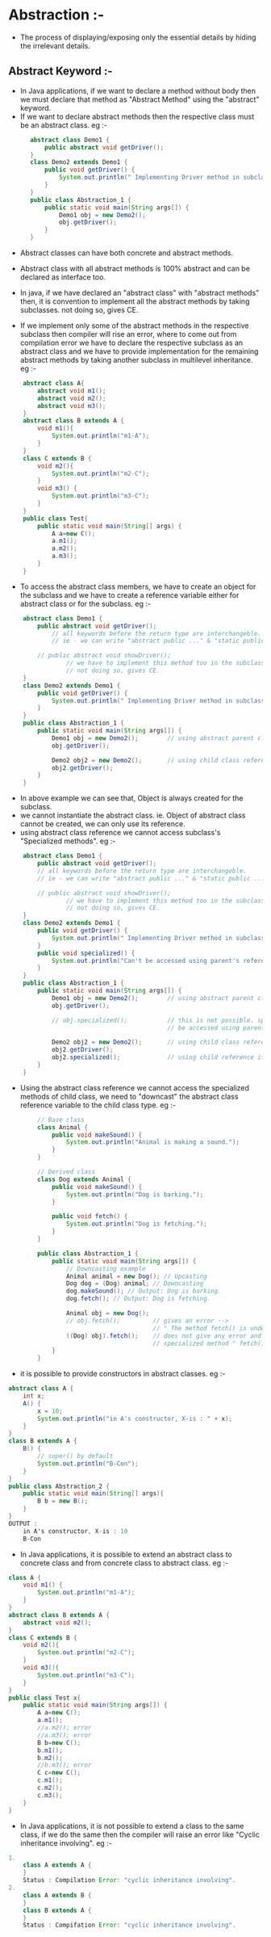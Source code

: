 # Abstraction :-
- The process of displaying/exposing only the essential details by hiding the 
    irrelevant details.

## Abstract Keyword :-
- In Java applications, if we want to declare a method without body then we must 
    declare that method as "Abstract Method" using the "abstract" keyword.
- If we want to declare abstract methods then the respective class must be an 
    abstract class.
    eg :-
```java
      abstract class Demo1 {
          public abstract void getDriver();
      }
      class Demo2 extends Demo1 {
          public void getDriver() {
              System.out.println(" Implementing Driver method in subclass. ");
          }
      }
      public class Abstraction_1 {
          public static void main(String args[]) {
              Demo1 obj = new Demo2();
              obj.getDriver();
          }
      }
```
- Abstract classes can have both concrete and abstract methods.
- Abstract class with all abstract methods is 100% abstract and can be declared as interface too.

- In java, if we have declared an "abstract class" with "abstract methods" then,
    it is convention to implement all the abstract methods by taking subclasses.
    not doing so, gives CE.
- If we implement only some of the abstract methods in the respective subclass then 
    compiler will rise an error, where to come out from compilation error we have 
    to declare the respective subclass as an abstract class and we have to provide 
    implementation for the remaining abstract methods by taking another subclass in
    multilevel inheritance.
    eg :- 
```java
    abstract class A{
        abstract void m1();
        abstract void m2();
        abstract void m3();
    }
    abstract class B extends A {
        void m1(){
            System.out.println("m1-A");
        }
    }
    class C extends B {
        void m2(){
            System.out.println("m2-C");
        }
        void m3() {
            System.out.println("m3-C");
        }
    }
    public class Test{
        public static void main(String[] args) {
            A a=new C();
            a.m1();
            a.m2();
            a.m3();
        }
    }
```
- To access the abstract class members, we have to create an object for the 
    subclass and we have to create a reference variable either for abstract class 
    or for the subclass.
    eg :-
```java
    abstract class Demo1 {
        public abstract void getDriver();    
            // all keywords before the return type are interchangeble.
            // ie - we can write "abstract public ..." & "static public ..." , etc.

        // public abstract void showDriver();  
                // we have to implement this method too in the subclass.
                // not doing so, gives CE.
    }
    class Demo2 extends Demo1 {
        public void getDriver() {
            System.out.println(" Implementing Driver method in subclass. ");
        }
    }
    public class Abstraction_1 {
        public static void main(String args[]) {
            Demo1 obj = new Demo2();        // using abstract parent class reference.
            obj.getDriver();

            Demo2 obj2 = new Demo2();       // using child class reference.
            obj2.getDriver();
        }
    }
```
- In above example we can see that, Object is always created for the subclass.
- we cannot instantiate the abstract class.
    ie. Object of abstract class cannot be created, we can only use its reference.
- using abstract class reference we cannot access subclass's "Specialized methods".
eg :-
```java
    abstract class Demo1 {
        public abstract void getDriver();    
        // all keywords before the return type are interchangeble.
        // ie - we can write "abstract public ..." & "static public ..." , etc.

        // public abstract void showDriver();  
                // we have to implement this method too in the subclass.
                // not doing so, gives CE.
    }
    class Demo2 extends Demo1 {
        public void getDriver() {
            System.out.println(" Implementing Driver method in subclass. ");
        }
        public void specialized() {
            System.out.println("Can't be accessed using parent's reference.");
        }
    }
    public class Abstraction_1 {
        public static void main(String args[]) {
            Demo1 obj = new Demo2();        // using abstract parent class reference.
            obj.getDriver();

            // obj.specialized();           // this is not possible. specialized method cannot 
                                            // be accessed using parent's reference.

            Demo2 obj2 = new Demo2();       // using child class reference.
            obj2.getDriver();
            obj2.specialized();             // using child reference it can be done.
        }
    }
```
- Using the abstract class reference we cannot access the specialized methods of child class,
    we need to "downcast" the abstract class reference variable to the child class type.
    eg :- 
```java
        // Base class
        class Animal {
            public void makeSound() {
                System.out.println("Animal is making a sound.");
            }
        }

        // Derived class
        class Dog extends Animal {
            public void makeSound() {
                System.out.println("Dog is barking.");
            }

            public void fetch() {
                System.out.println("Dog is fetching.");
            }
        }

        public class Abstraction_1 {
            public static void main(String args[]) {
                // Downcasting example
                Animal animal = new Dog(); // Upcasting
                Dog dog = (Dog) animal; // Downcasting
                dog.makeSound(); // Output: Dog is barking.
                dog.fetch(); // Output: Dog is fetching.

                Animal obj = new Dog();
                // obj.fetch();         // gives an error --> 
                                        // " The method fetch() is undefined for the type 'Dog' "
                ((Dog) obj).fetch();    // does not give any error and we are able to access 
                                        // specialized method " fetch() " of child class.
            }
        }
```

- it is possible to provide constructors in abstract classes.
eg :-
```java
abstract class A {
    int x;
    A() {
        x = 10;
        System.out.println("in A's constructor, X-is : " + x);
    }
}
class B extends A {
    B() {
        // super() by default
        System.out.println("B-Con");
    }
}
public class Abstraction_2 {
    public static void main(String[] args){
        B b = new B();
    }
}
OUTPUT :
    in A's constructor, X-is : 10
    B-Con
```

- In Java applications, it is possible to extend an abstract class to concrete class 
    and from concrete class to abstract class.
    eg :-
```java
class A {
    void m1() {
        System.out.println("m1-A");
    }
}
abstract class B extends A {
    abstract void m2();
}
class C extends B {
    void m2(){
        System.out.println("m2-C");
    }
    void m3(){
        System.out.println("m3-C");
    }
}
public class Test x{
    public static void main(String args[]) {
        A a=new C();
        a.m1();
        //a.m2(); error
        //a.m3(); error
        B b=new C();
        b.m1();
        b.m2();
        //b.m3(); error
        C c=new C();
        c.m1();
        c.m2();
        c.m3();
    }
}
```

- In Java applications, it is not possible to extend a class to the same class, 
    if we do the same then the compiler will raise an error like "Cyclic inheritance involving".
    eg :-
```java
1.
    class A extends A {
    }
    Status : Compilation Error: "cyclic inheritance involving".
2. 
    class A extends B {
    }
    class B extends A {
    }
    Status : Compifation Error: "cyclic inheritance involving".
```